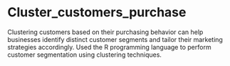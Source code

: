 # Cluster_customers_purchase
 Clustering customers based on their purchasing behavior can help businesses identify distinct customer segments and tailor their marketing strategies accordingly. Used the R programming language to perform customer segmentation using clustering techniques.
